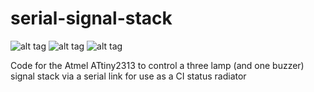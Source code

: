 serial-signal-stack
===================

![alt tag](http://www.frisnit.com/wordpress/wp-content/uploads/2014/06/fail-build1.gif)
![alt tag](http://www.frisnit.com/wordpress/wp-content/uploads/2014/06/build1.gif)
![alt tag](http://www.frisnit.com/wordpress/wp-content/uploads/2014/06/fail1.gif)

Code for the Atmel ATtiny2313 to control a three lamp (and one buzzer) signal stack via a serial link for use as a CI status radiator
